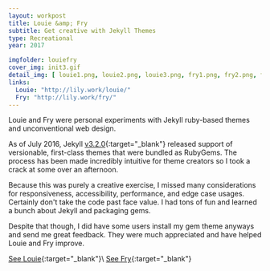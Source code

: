 ```yaml
---
layout: workpost
title: Louie &amp; Fry
subtitle: Get creative with Jekyll Themes
type: Recreational
year: 2017

imgfolder: louiefry
cover_img: init3.gif
detail_img: [ louie1.png, louie2.png, louie3.png, fry1.png, fry2.png, fry3.png, fry4.png ]
links:
  Louie: "http://lily.work/louie/"
  Fry: "http://lily.work/fry/"
---
```


Louie and Fry were personal experiments with Jekyll ruby-based themes and unconventional web design.

As of July 2016, Jekyll [v3.2.0][version]{:target="_blank"} released support of versionable, first-class themes that were bundled as RubyGems. The process has been made incredibly intuitive for theme creators so I took a crack at some over an afternoon.

Because this was purely a creative exercise, I missed many considerations for responsiveness, accessibility, performance, and edge case usages. Certainly don't take the code past face value. I had tons of fun and learned a bunch about Jekyll and packaging gems.

Despite that though, I did have some users install my gem theme anyways and send me great feedback. They were much appreciated and have helped Louie and Fry improve.

[See Louie](http://lily.work/louie/){:target="_blank"}\\
[See Fry](http://lily.work/fry/){:target="_blank"}

[version]: https://jekyllrb.com/news/2016/07/26/jekyll-3-2-0-released/
